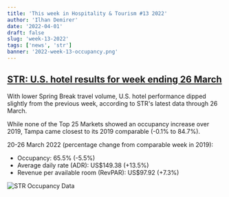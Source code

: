 ```yaml
---
title: 'This week in Hospitality & Tourism #13 2022'
author: 'Ilhan Demirer'
date: '2022-04-01'
draft: false
slug: 'week-13-2022'
tags: ['news', 'str']
banner: '2022-week-13-occupancy.png'
---
```


## [STR: U.S. hotel results for week ending 26 March](https://str.com/press-release/str-us-hotel-results-week-ending-26-march)

With lower Spring Break travel volume, U.S. hotel performance dipped slightly from the previous week, according to STR's latest data through 26 March.

While none of the Top 25 Markets showed an occupancy increase over 2019, Tampa came closest to its 2019 comparable (-0.1% to 84.7%).

20-26 March 2022 (percentage change from comparable week in 2019):

- Occupancy: 65.5% (-5.5%)
- Average daily rate (ADR): US$149.38 (+13.5%)
- Revenue per available room (RevPAR): US$97.92 (+7.3%)

![STR Occupancy Data](/images/blogimages/2022-week-13-occupancy.png)
